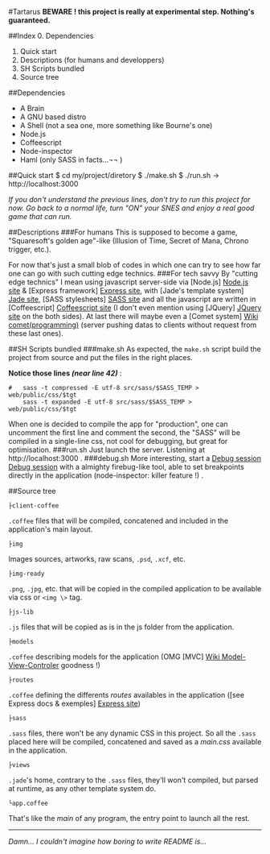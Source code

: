#Tartarus
**BEWARE ! this project is really at experimental step.
Nothing's guaranteed.**

##Index
0. Dependencies
1. Quick start
2. Descriptions (for humans and developpers)
3. SH Scripts bundled
4. Source tree

##Dependencies
* A Brain
* A GNU based distro
* A Shell (not a sea one, more something like Bourne's one)
* Node.js
* Coffeescript
* Node-inspector
* Haml (only SASS in facts…¬¬ )

##Quick start
    $ cd my/project/diretory
    $ ./make.sh
    $ ./run.sh
→ http://localhost:3000

*If you don't understand the previous lines, don't try to run this project for now. Go back to a normal life, turn "ON" your SNES and enjoy a real good game that can run.*

##Descriptions
###For humans
This is supposed to become a game, "Squaresoft's golden age"-like (Illusion of Time, Secret of Mana, Chrono trigger, etc.).

For now that's just a small blob of codes in which one can try to see how far one can go with such cutting edge technics.
###For tech savvy
By "cutting edge technics" I mean using javascript server-side via [Node.js] [Node.js site] & [Express framework] [Express site], with [Jade's template system] [Jade site], [SASS stylesheets] [SASS site] and all the javascript are written in [Coffeescript] [Coffeescript site] (I don't even mention using [JQuery] [JQuery site] on the both sides). At last there will maybe even a [Comet system] [Wiki comet(programming)] (server pushing datas to clients without request from these last ones).

##SH Scripts bundled
###make.sh
As expected, the `make.sh` script build the project from source and put the files in the right places.

__Notice those lines _(near line 42)___ :

    #	sass -t compressed -E utf-8 src/sass/$SASS_TEMP > web/public/css/$tgt
    	sass -t expanded -E utf-8 src/sass/$SASS_TEMP > web/public/css/$tgt

When one is decided to compile the app for "production", one can uncomment the first line and comment the second, the "SASS" will be compiled in a single-line css, not cool for debugging, but great for optimisation.
###run.sh
Just launch the server. Listening at http://localhost:3000 .
###debug.sh
More interesting, start a [Debug session] [Debug session] with a almighty firebug-like tool, able to set breakpoints directly in the application (node-inspector: killer feature !) .


##Source tree

    ├client-coffee
`.coffee` files that will be compiled, concatened and included in the application's main layout.

    ├img
Images sources, artworks, raw scans, `.psd`, `.xcf`, etc.

    ├img-ready
`.png`, `.jpg`, etc. that will be copied in the compiled application to be available via css or `<img \>` tag.

    ├js-lib
`.js` files that will be copied as is in the js folder from the application.

    ├models
`.coffee` describing models for the application (OMG [MVC] [Wiki Model-View-Controler] goodness !)

    ├routes
`.coffee` defining the differents _routes_ availables in the application ([see Express docs & exemples] [Express site])

    ├sass
`.sass` files, there won't be any dynamic CSS in this project. So all the `.sass` placed here will be compiled, concatened and saved as a _main.css_ available in the application.

    ├views
`.jade`'s home, contrary to the `.sass` files, they'll won't compiled, but parsed at runtime, as any other template system do.

    └app.coffee
That's like the *main* of any program, the entry point to launch all the rest.

---------------------------------
_Damn… I couldn't imagine how boring to write README is…_

  [Node.js site]: http://nodejs.org/
  [Jade site]: http://jade-lang.com/
  [SASS site]: http://sass-lang.com/
  [JQuery site]: http://jquery.com/
  [Express site]: http://expressjs.com/
  [Coffeescript site]: http://jashkenas.github.com/coffee-script/
  [Wiki comet(programming)]: http://en.wikipedia.org/wiki/Comet_%28programming%29
  [Wiki Model-View-Controler]: http://en.wikipedia.org/wiki/Model%E2%80%93view%E2%80%93controller
  [Debug session]: http://localhost:8080/debug?port=5858 "http://localhost:8080/debug?port=5858"